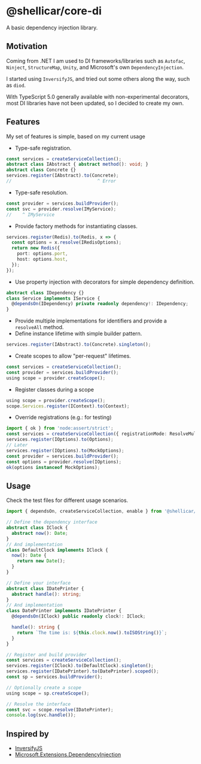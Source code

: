 # @shellicar/core-di

A basic dependency injection library.

## Motivation

Coming from .NET I am used to DI frameworks/libraries such as `Autofac`, `Ninject`, `StructureMap`, `Unity`, and Microsoft's own `DependencyInjection`.

I started using `InversifyJS`, and tried out some others along the way, such as `diod`.

With TypeScript 5.0 generally available with non-experimental decorators, most DI libraries have not been updated, so I decided to create my own.

## Features

My set of features is simple, based on my current usage

* Type-safe registration.
```ts
const services = createServiceCollection();
abstract class IAbstract { abstract method(): void; }
abstract class Concrete {}
services.register(IAbstract).to(Concrete);
//                                ^ Error
```
* Type-safe resolution.
```ts
const provider = services.buildProvider();
const svc = provider.resolve(IMyService);
//    ^ IMyService
```
* Provide factory methods for instantiating classes.
```ts
services.register(Redis).to(Redis, x => {
  const options = x.resolve(IRedisOptions);
  return new Redis({
    port: options.port,
    host: options.host,
  });
});
```
* Use property injection with decorators for simple dependency definition.
```ts
abstract class IDependency {}
class Service implements IService {
  @dependsOn(IDependency) private readonly dependency!: IDependency;
}
```
* Provide multiple implementations for identifiers and provide a `resolveAll` method.
* Define instance lifetime with simple builder pattern.

```ts
services.register(IAbstract).to(Concrete).singleton();
```

* Create scopes to allow "per-request" lifetimes.
```ts
const services = createServiceCollection();
const provider = services.buildProvider();
using scope = provider.createScope();
```

* Register classes during a scope
```ts
using scope = provider.createScope();
scope.Services.register(IContext).to(Context);
```
* Override registrations (e.g.: for testing)
```ts
import { ok } from 'node:assert/strict';
const services = createServiceCollection({ registrationMode: ResolveMultipleMode.LastRegistered });
services.register(IOptions).to(Options);
// Later
services.register(IOptions).to(MockOptions);
const provider = services.buildProvider();
const options = provider.resolve(IOptions);
ok(options instanceof MockOptions);
```

## Usage

Check the test files for different usage scenarios.

```ts
import { dependsOn, createServiceCollection, enable } from '@shellicar/core-di';

// Define the dependency interface
abstract class IClock {
  abstract now(): Date;
}
// And implementation
class DefaultClock implements IClock {
  now(): Date {
    return new Date();
  }
}

// Define your interface
abstract class IDatePrinter {
  abstract handle(): string;
}
// And implementation
class DatePrinter implements IDatePrinter {
  @dependsOn(IClock) public readonly clock!: IClock;

  handle(): string {
    return `The time is: ${this.clock.now().toISOString()}`;
  }  
}

// Register and build provider
const services = createServiceCollection();
services.register(IClock).to(DefaultClock).singleton();
services.register(IDatePrinter).to(DatePrinter).scoped();
const sp = services.buildProvider();

// Optionally create a scope
using scope = sp.createScope();

// Resolve the interface
const svc = scope.resolve(IDatePrinter);
console.log(svc.handle());
```

## Inspired by

* [InversifyJS](https://github.com/inversify/InversifyJS)
* [Microsoft.Extensions.DependencyInjection](https://github.com/dotnet/runtime/tree/main/src/libraries/Microsoft.Extensions.DependencyInjection)
